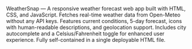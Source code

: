 WeatherSnap — A responsive weather forecast web app built with HTML, CSS, and JavaScript.
Fetches real-time weather data from Open-Meteo without any API keys.
Features current conditions, 5-day forecast, icons with human-readable descriptions, and geolocation support.
Includes city autocomplete and a Celsius/Fahrenheit toggle for enhanced user experience.
Fully self-contained in a single deployable HTML file.

